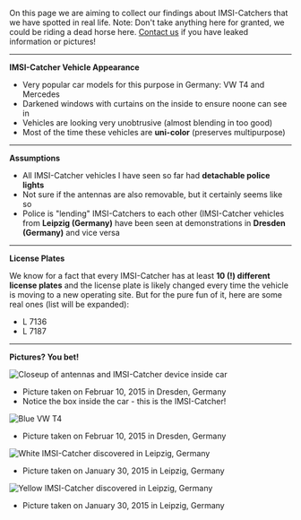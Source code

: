 On this page we are aiming to collect our findings about IMSI-Catchers that we have spotted in real life. Note: Don't take anything here for granted, we could be riding a dead horse here. [Contact us](https://github.com/SecUpwN/Android-IMSI-Catcher-Detector/wiki/Contact) if you have leaked information or pictures!

---

**IMSI-Catcher Vehicle Appearance**

* Very popular car models for this purpose in Germany: VW T4 and Mercedes
* Darkened windows with curtains on the inside to ensure noone can see in
* Vehicles are looking very unobtrusive (almost blending in too good)
* Most of the time these vehicles are **uni-color** (preserves multipurpose)

---

**Assumptions**

* All IMSI-Catcher vehicles I have seen so far had **detachable police lights**
* Not sure if the antennas are also removable, but it certainly seems like so
* Police is "lending" IMSI-Catchers to each other (IMSI-Catcher vehicles from **Leipzig (Germany)** have been seen at demonstrations in **Dresden (Germany)** and vice versa

---

**License Plates**

We know for a fact that every IMSI-Catcher has at least **10 (!) different license plates** and the license plate is likely changed every time the vehicle is moving to a new operating site. But for the pure fun of it, here are some real ones (list will be expanded):

* L 7136
* L 7187

---

**Pictures? You bet!**

![Closeup of antennas and IMSI-Catcher device inside car](https://github.com/SecUpwN/Android-IMSI-Catcher-Detector/raw/master/DOCUMENTATION/IMSI-Catchers/IMSI-Catcher_Antennas.jpg)

* Picture taken on Februar 10, 2015 in Dresden, Germany
* Notice the box inside the car - this is the IMSI-Catcher!

![Blue VW T4](https://github.com/SecUpwN/Android-IMSI-Catcher-Detector/raw/master/DOCUMENTATION/IMSI-Catchers/IMSI-Catcher_Blue.jpg)

* Picture taken on Februar 10, 2015 in Dresden, Germany

![White IMSI-Catcher discovered in Leipzig, Germany](https://github.com/SecUpwN/Android-IMSI-Catcher-Detector/raw/master/DOCUMENTATION/IMSI-Catchers/IMSI-Catcher_White.jpg)

* Picture taken on January 30, 2015 in Leipzig, Germany

![Yellow IMSI-Catcher discovered in Leipzig, Germany](https://github.com/SecUpwN/Android-IMSI-Catcher-Detector/raw/master/DOCUMENTATION/IMSI-Catchers/IMSI-Catcher_Yellow.jpg)

* Picture taken on January 30, 2015 in Leipzig, Germany
